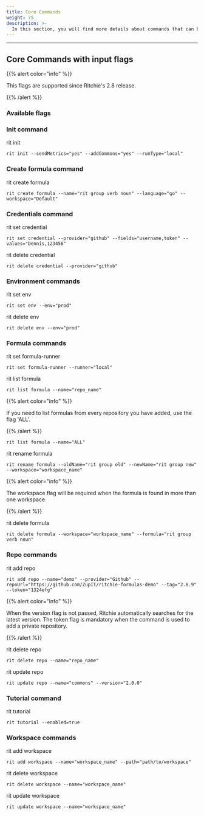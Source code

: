 ```yaml
---
title: Core Commands
weight: 75
description: >-
  In this section, you will find more details about commands that can be used though input flags.
---
```


---

## Core Commands with input flags

{{% alert color="info" %}}

This flags are supported since Ritchie's 2.8 release.

{{% /alert %}}

### Available flags

### Init command

rit init

```text
rit init --sendMetrics="yes" --addCommons="yes" --runType="local"
```

### Create formula command

rit create formula

```text
rit create formula --name="rit group verb noun" --language="go" --workspace="Default"
```

### Credentials command

rit set credential

```text
rit set credential --provider="github" --fields="username,token" --values="Dennis,123456"
```

rit delete credential

```text
rit delete credential --provider="github"
```

### Environment commands

rit set env

```text
rit set env --env="prod"
```

rit delete env

```text
rit delete env --env="prod"
```

### Formula commands

rit set formula-runner

```text
rit set formula-runner --runner="local"
```

rit list formula

```text
rit list formula --name="repo_name"
```

{{% alert color="info" %}}

If you need to list formulas from every repository you have added, use the flag 'ALL'.

{{% /alert %}}

```text
rit list formula --name="ALL"
```

rit rename formula

```text
rit rename formula --oldName="rit group old" --newName="rit group new" --workspace="workspace_name"
```

{{% alert color="info" %}}

The workspace flag will be required when the formula is found in more than one workspace.

{{% /alert %}}

rit delete formula

```text
rit delete formula --workspace="workspace_name" --formula="rit group verb noun"
```

### Repo commands

rit add repo

```text
rit add repo --name="demo" --provider="Github" --repoUrl="https://github.com/ZupIT/ritchie-formulas-demo" --tag="2.8.9" --token="1324efg"
```

{{% alert color="info" %}}

When the version flag is not passed, Ritchie automatically searches for the latest version.
The token flag is mandatory when the command is used to add a private repository.

{{% /alert %}}

rit delete repo

```text
rit delete repo --name="repo_name"
```

rit update repo

```text
rit update repo --name="commons" --version="2.0.0"
```

### Tutorial command

rit tutorial

```text
rit tutorial --enabled=true
```

### Workspace commands

rit add workspace

```text
rit add workspace --name="workspace_name" --path="path/to/workspace"
```

rit delete workspace

```text
rit delete workspace --name="workspace_name"
```

rit update workspace

```text
rit update workspace --name="workspace_name"
```
